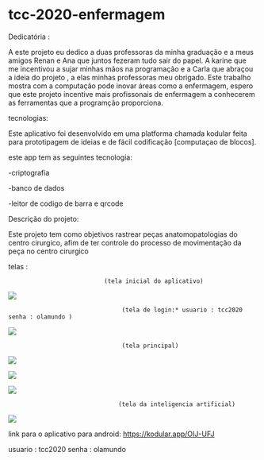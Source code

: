 # tcc-2020-enfermagem
 
 Dedicatória :
 
 
 A este projeto eu dedico a duas professoras da minha graduação e a meus amigos Renan e Ana que juntos fezeram tudo sair do papel.
 A karine que me incentivou a sujar minhas mãos na programação e a Carla que abraçou a ideia do projeto , a elas minhas professoras meu obrigado. Este trabalho mostra com a   computação pode inovar áreas como a enfermagem, espero que este projeto incentive mais profissonais de enfermagem a conhecerem as ferramentas que a programção proporciona.
 
 tecnologias:
 
 
 Este aplicativo foi desenvolvido em uma platforma chamada kodular feita para prototipagem de ideias e de fácil codificação [computaçao de blocos].
 
 este app tem as seguintes tecnologia:
 
 -criptografia 
 
 -banco de dados
 
 -leitor de codigo de barra e qrcode
 
 Descrição do projeto:
 
 Este projeto tem como objetivos rastrear peças anatomopatologias do centro cirurgico, afim de ter controle do processo de movimentação da peça no centro cirurgico
 
 
 telas :
 
 
 
 
 
 
 
 
                               (tela inicial do aplicativo)
 
 
 ![](https://github.com/Douglasbm040/tcc-2020-enfermagem/blob/main/imagens/imagem%20(6).jpeg)
                                
                                    (tela de login:* usuario : tcc2020 senha : olamundo )                                

![](https://github.com/Douglasbm040/tcc-2020-enfermagem/blob/main/imagens/imagem%20(5).jpeg)

                                    (tela principal)
                                    
![](https://github.com/Douglasbm040/tcc-2020-enfermagem/blob/main/imagens/imagem%20(4).jpeg)

![](https://github.com/Douglasbm040/tcc-2020-enfermagem/blob/main/imagens/imagem%20(3).jpeg)

![](https://github.com/Douglasbm040/tcc-2020-enfermagem/blob/main/imagens/imagem%20(2).jpeg)

                                   (tela da inteligencia artificial)

![](https://github.com/Douglasbm040/tcc-2020-enfermagem/blob/main/imagens/imagem%20(1).jpeg)
                        
                        
 
 link para o aplicativo para android:
 https://kodular.app/OIJ-UFJ 
 
 usuario : tcc2020
 senha : olamundo
 
 
